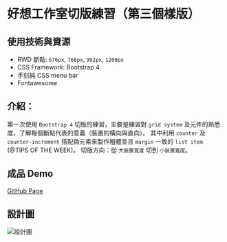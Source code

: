 好想工作室切版練習（第三個樣版）
== 

## 使用技術與資源

- RWD 斷點: `576px`, `768px`, `992px`, `1200px`
- CSS Framework: Bootstrap 4
- 手刻純 CSS menu bar
- Fontawesome

## 介紹：

第一次使用 `Bootstrap 4` 切版的練習，主要是練習對 `grid system` 及元件的熟悉度，了解每個斷點代表的意義（裝置的橫向與直向）。
其中利用 `counter` 及 `counter-increment` 搭配偽元素來製作粗體並且 `margin` 一致的 `list item` (@TIPS OF THE WEEK)。
切版方向：從 `大裝置寬度` 切到 `小裝置寬度`。

## 成品 Demo

[GitHub Page](https://askiebaby.github.io/goodideas_t3/)


## 設計圖

![設計圖](https://i.imgur.com/Tm7yEVN.jpg)

